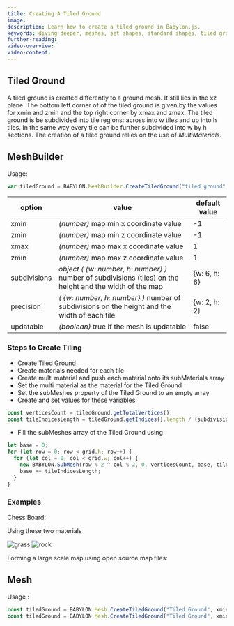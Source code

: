 ```yaml
---
title: Creating A Tiled Ground
image:
description: Learn how to create a tiled ground in Babylon.js.
keywords: diving deeper, meshes, set shapes, standard shapes, tiled ground
further-reading:
video-overview:
video-content:
---
```


## Tiled Ground

A tiled ground is created differently to a ground mesh. It still lies in the xz plane. The bottom left corner of of the tiled ground is given by the values for xmin and zmin and the top right corner by xmax and zmax. The tiled ground is be subdivided into tile regions: across into w tiles and up into h tiles. In the same way every tile can be further subdivided into w by h sections. The creation of a tiled ground relies on the use of _MultiMaterials_.

## MeshBuilder

Usage:

```javascript
var tiledGround = BABYLON.MeshBuilder.CreateTiledGround("tiled ground", options, scene);
```

| option       | value                                                                                                         | default value  |
| ------------ | ------------------------------------------------------------------------------------------------------------- | -------------- |
| xmin         | _(number)_ map min x coordinate value                                                                         | -1             |
| zmin         | _(number)_ map min z coordinate value                                                                         | -1             |
| xmax         | _(number)_ map max x coordinate value                                                                         | 1              |
| zmin         | _(number)_ map max z coordinate value                                                                         | 1              |
| subdivisions | _object_ _( \{w: number, h: number\} )_ number of subdivisions (tiles) on the height and the width of the map | \{w: 6, h: 6\} |
| precision    | _( \{w: number, h: number\} )_ number of subdivisions on the height and the width of each tile                | \{w: 2, h: 2\} |
| updatable    | _(boolean)_ true if the mesh is updatable                                                                     | false          |

### Steps to Create Tiling

- Create Tiled Ground
- Create materials needed for each tile
- Create multi material and push each material onto its subMaterials array
- Set the multi material as the material for the Tiled Ground
- Set the subMeshes property of the Tiled Ground to an empty array
- Create and set values for these variables

```javascript
const verticesCount = tiledGround.getTotalVertices();
const tileIndicesLength = tiledGround.getIndices().length / (subdivisions.w * subdivisions.h);
```

- Fill the subMeshes array of the Tiled Ground using

```javascript
let base = 0;
for (let row = 0; row < grid.h; row++) {
  for (let col = 0; col < grid.w; col++) {
    new BABYLON.SubMesh(row % 2 ^ col % 2, 0, verticesCount, base, tileIndicesLength, tiledGround);
    base += tileIndicesLength;
  }
}
```

### Examples

Chess Board: <Playground id="#8VDULN" title="Create a Chess Board" description="Simple example of creating a chess board."/>

Using these two materials

![grass](/img/how_to/Materials/grass.png) ![rock](/img/how_to/Materials/rock.png)

<Playground id="#8VDULN#1" title="Create a Chess Board With Grass And Rock" description="Simple example of creating a chess board with grass and rock textures."/>

Forming a large scale map using open source map tiles: <Playground id="#1XBLWB#822" title="Create a Large Scale Map" description="Simple example of creating a large scale map using open source map tiles."/>

## Mesh

Usage :

```javascript
const tiledGround = BABYLON.Mesh.CreateTiledGround("Tiled Ground", xmin, zmin, xmax, zmax, subdivisions, precision, scene);
const tiledGround = BABYLON.Mesh.CreateTiledGround("Tiled Ground", xmin, zmin, xmax, zmax, subdivisions, precision, scene, updatable); //one optional parameter after scene
```
